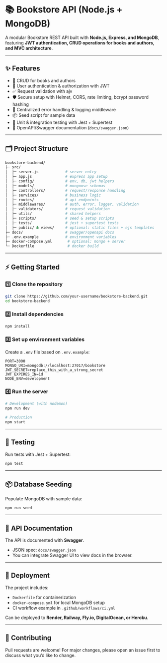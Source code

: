 # 📚 Bookstore API (Node.js + MongoDB)

A modular Bookstore REST API built with **Node.js, Express, and MongoDB**, featuring **JWT authentication, CRUD operations for books and authors, and MVC architecture**.

---

## ✨ Features

- 📖 CRUD for books and authors
- 👤 User authentication & authorization with JWT
- ✅ Request validation with ajv
- 🛡 Secure setup with Helmet, CORS, rate limiting, bcrypt password hashing
- 📝 Centralized error handling & logging middleware
- 📦 Seed script for sample data
- 🧪 Unit & integration testing with Jest + Supertest
- 📜 OpenAPI/Swagger documentation (`docs/swagger.json`)

---

## 🗂 Project Structure

```bash
bookstore-backend/
├─ src/
│  ├─ server.js            # server entry
│  ├─ app.js               # express app setup
│  ├─ config/              # env, db, jwt helpers
│  ├─ models/              # mongoose schemas
│  ├─ controllers/         # request/response handling
│  ├─ services/            # business logic
│  ├─ routes/              # api endpoints
│  ├─ middlewares/         # auth, error, logger, validation
│  ├─ validators/          # request validation
│  ├─ utils/               # shared helpers
│  ├─ scripts/             # seed & setup scripts
│  ├─ tests/               # jest + supertest tests
│  ├─ public/ & views/     # optional: static files + ejs templates
├─ docs/                   # swagger/openapi docs
├─ .env.example            # environment variables
├─ docker-compose.yml       # optional: mongo + server
└─ Dockerfile               # docker build
```

---

## ⚡️ Getting Started

### 1️⃣ Clone the repository

```bash
git clone https://github.com/your-username/bookstore-backend.git
cd bookstore-backend
```

### 2️⃣ Install dependencies

```bash
npm install
```

### 3️⃣ Set up environment variables

Create a `.env` file based on `.env.example`:

```env
PORT=3000
MONGO_URI=mongodb://localhost:27017/bookstore
JWT_SECRET=replace_this_with_a_strong_secret
JWT_EXPIRES_IN=1d
NODE_ENV=development
```

### 4️⃣ Run the server

```bash
# Development (with nodemon)
npm run dev

# Production
npm start
```

---

## 🧪 Testing

Run tests with Jest + Supertest:

```bash
npm test
```

---

## 📦 Database Seeding

Populate MongoDB with sample data:

```bash
npm run seed
```

---

## 📜 API Documentation

The API is documented with **Swagger**.

- JSON spec: `docs/swagger.json`
- You can integrate Swagger UI to view docs in the browser.

---

## 🚀 Deployment

The project includes:

- `Dockerfile` for containerization
- `docker-compose.yml` for local MongoDB setup
- CI workflow example in `.github/workflows/ci.yml`

Can be deployed to **Render, Railway, Fly.io, DigitalOcean, or Heroku**.

---

## 🤝 Contributing

Pull requests are welcome!
For major changes, please open an issue first to discuss what you’d like to change.
